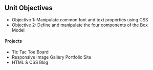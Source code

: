 ## Unit Objectives

* Objective 1: Manipulate common font and text properties using CSS
* Objective 2: Define and manipulate the four components of the Box Model


#### Projects
* Tic Tac Toe Board
* Responsive Image Gallery Portfolio Site
* HTML & CSS Blog